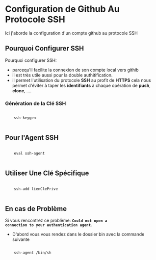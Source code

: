 # Configuration de Github Au Protocole SSH

Ici j'aborde la configuration d'un compte github au protocole SSH

## Pourquoi Configurer SSH 

Pourquoi configurer SSH:
* parcequ'il facilite la connexion de son compte local vers githib
* il est très utile aussi pour la double authitification.
* il permet l'utilisation du protocole **SSH** au profit de **HTTPS** cela nous permet d'éviter à taper les **identifiants** à chaque opération de **push**, **clone**, ....

### Génération de la Clé SSH

<pre>
<code>
	ssh-keygen
</code>
</pre>

## Pour l'Agent SSH

<pre>
<code>
	eval ssh-agent
</code>
</pre>

## Utiliser Une Clé Spécifique 

<pre>
<code>
	ssh-add lienClePrive
</code>
</pre>

## En cas de Problème

Si vous rencontrez ce problème:
<code>**Could not open a connection to your authentication agent.**</code>

* D'abord vous vous rendez dans le dossier bin avec la commande suivante
<pre>
<code>
	ssh-agent /bin/sh
</code>
</pre>

